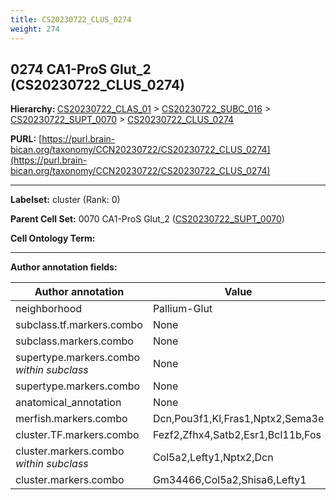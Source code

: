 ```yaml
---
title: CS20230722_CLUS_0274
weight: 274
---
```

## 0274 CA1-ProS Glut_2 (CS20230722_CLUS_0274)
<b>Hierarchy: </b>
[CS20230722_CLAS_01](../CS20230722_CLAS_01) >
[CS20230722_SUBC_016](../CS20230722_SUBC_016) >
[CS20230722_SUPT_0070](../CS20230722_SUPT_0070) >
[CS20230722_CLUS_0274](../CS20230722_CLUS_0274)

**PURL:** [https://purl.brain-bican.org/taxonomy/CCN20230722/CS20230722_CLUS_0274](https://purl.brain-bican.org/taxonomy/CCN20230722/CS20230722_CLUS_0274)

---


**Labelset:** cluster (Rank: 0)

**Parent Cell Set:** 0070 CA1-ProS Glut_2 ([CS20230722_SUPT_0070](../CS20230722_SUPT_0070))



**Cell Ontology Term:** 

[MARKER GENES.]: #


---

[TRANSFERRED ANNOTATIONS.]: #


[AUTHOR ANNOTATION FIELDS.]: #


**Author annotation fields:**

| Author annotation | Value |
|-------------------|-------|
|neighborhood|Pallium-Glut|
|subclass.tf.markers.combo|None|
|subclass.markers.combo|None|
|supertype.markers.combo _within subclass_|None|
|supertype.markers.combo|None|
|anatomical_annotation|None|
|merfish.markers.combo|Dcn,Pou3f1,Kl,Fras1,Nptx2,Sema3e|
|cluster.TF.markers.combo|Fezf2,Zfhx4,Satb2,Esr1,Bcl11b,Fos|
|cluster.markers.combo _within subclass_|Col5a2,Lefty1,Nptx2,Dcn|
|cluster.markers.combo|Gm34466,Col5a2,Shisa6,Lefty1|

